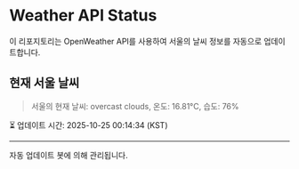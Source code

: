 
# Weather API Status

이 리포지토리는 OpenWeather API를 사용하여 서울의 날씨 정보를 자동으로 업데이트합니다.

## 현재 서울 날씨
> 서울의 현재 날씨: overcast clouds, 온도: 16.81°C, 습도: 76%

⏳ 업데이트 시간: 2025-10-25 00:14:34 (KST)

---
자동 업데이트 봇에 의해 관리됩니다.
